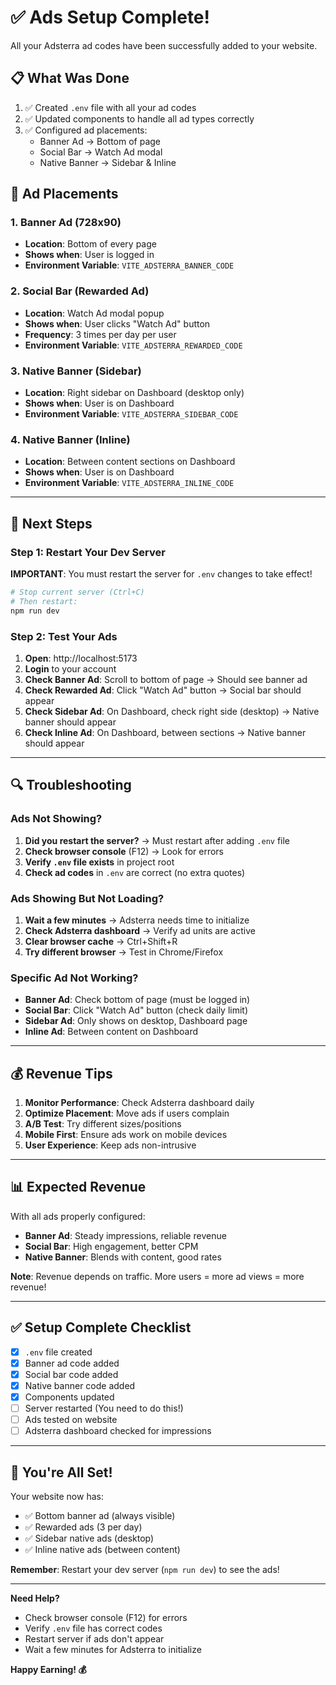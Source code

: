 # ✅ Ads Setup Complete!

All your Adsterra ad codes have been successfully added to your website.

## 📋 What Was Done

1. ✅ Created `.env` file with all your ad codes
2. ✅ Updated components to handle all ad types correctly
3. ✅ Configured ad placements:
   - Banner Ad → Bottom of page
   - Social Bar → Watch Ad modal
   - Native Banner → Sidebar & Inline

## 🎯 Ad Placements

### 1. Banner Ad (728x90)
- **Location**: Bottom of every page
- **Shows when**: User is logged in
- **Environment Variable**: `VITE_ADSTERRA_BANNER_CODE`

### 2. Social Bar (Rewarded Ad)
- **Location**: Watch Ad modal popup
- **Shows when**: User clicks "Watch Ad" button
- **Frequency**: 3 times per day per user
- **Environment Variable**: `VITE_ADSTERRA_REWARDED_CODE`

### 3. Native Banner (Sidebar)
- **Location**: Right sidebar on Dashboard (desktop only)
- **Shows when**: User is on Dashboard
- **Environment Variable**: `VITE_ADSTERRA_SIDEBAR_CODE`

### 4. Native Banner (Inline)
- **Location**: Between content sections on Dashboard
- **Shows when**: User is on Dashboard
- **Environment Variable**: `VITE_ADSTERRA_INLINE_CODE`

---

## 🚀 Next Steps

### Step 1: Restart Your Dev Server

**IMPORTANT**: You must restart the server for `.env` changes to take effect!

```bash
# Stop current server (Ctrl+C)
# Then restart:
npm run dev
```

### Step 2: Test Your Ads

1. **Open**: http://localhost:5173
2. **Login** to your account
3. **Check Banner Ad**: Scroll to bottom of page → Should see banner ad
4. **Check Rewarded Ad**: Click "Watch Ad" button → Social bar should appear
5. **Check Sidebar Ad**: On Dashboard, check right side (desktop) → Native banner should appear
6. **Check Inline Ad**: On Dashboard, between sections → Native banner should appear

---

## 🔍 Troubleshooting

### Ads Not Showing?

1. **Did you restart the server?** → Must restart after adding `.env` file
2. **Check browser console** (F12) → Look for errors
3. **Verify `.env` file exists** in project root
4. **Check ad codes** in `.env` are correct (no extra quotes)

### Ads Showing But Not Loading?

1. **Wait a few minutes** → Adsterra needs time to initialize
2. **Check Adsterra dashboard** → Verify ad units are active
3. **Clear browser cache** → Ctrl+Shift+R
4. **Try different browser** → Test in Chrome/Firefox

### Specific Ad Not Working?

- **Banner Ad**: Check bottom of page (must be logged in)
- **Social Bar**: Click "Watch Ad" button (check daily limit)
- **Sidebar Ad**: Only shows on desktop, Dashboard page
- **Inline Ad**: Between content on Dashboard

---

## 💰 Revenue Tips

1. **Monitor Performance**: Check Adsterra dashboard daily
2. **Optimize Placement**: Move ads if users complain
3. **A/B Test**: Try different sizes/positions
4. **Mobile First**: Ensure ads work on mobile devices
5. **User Experience**: Keep ads non-intrusive

---

## 📊 Expected Revenue

With all ads properly configured:
- **Banner Ad**: Steady impressions, reliable revenue
- **Social Bar**: High engagement, better CPM
- **Native Banner**: Blends with content, good rates

**Note**: Revenue depends on traffic. More users = more ad views = more revenue!

---

## ✅ Setup Complete Checklist

- [x] `.env` file created
- [x] Banner ad code added
- [x] Social bar code added  
- [x] Native banner code added
- [x] Components updated
- [ ] Server restarted (You need to do this!)
- [ ] Ads tested on website
- [ ] Adsterra dashboard checked for impressions

---

## 🎉 You're All Set!

Your website now has:
- ✅ Bottom banner ad (always visible)
- ✅ Rewarded ads (3 per day)
- ✅ Sidebar native ads (desktop)
- ✅ Inline native ads (between content)

**Remember**: Restart your dev server (`npm run dev`) to see the ads!

---

**Need Help?**
- Check browser console (F12) for errors
- Verify `.env` file has correct codes
- Restart server if ads don't appear
- Wait a few minutes for Adsterra to initialize

**Happy Earning! 💰**

